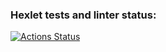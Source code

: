 ### Hexlet tests and linter status:
[![Actions Status](https://github.com/Aleksey94Dan/python-project-lvl4/workflows/hexlet-check/badge.svg)](https://github.com/Aleksey94Dan/python-project-lvl4/actions)